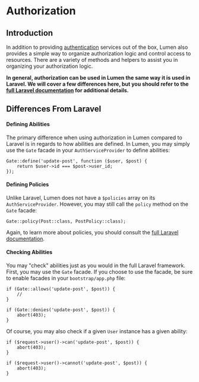 # Authorization

## Introduction

In addition to providing [authentication](/docs/authentication) services out of the box, Lumen also provides a simple way to organize authorization logic and control access to resources. There are a variety of methods and helpers to assist you in organizing your authorization logic.

**In general, authorization can be used in Lumen the same way it is used in Laravel. We will cover a few differences here, but you should refer to the [full Laravel documentation](https://laravel.com/docs/authorization) for additional details.**

## Differences From Laravel

#### Defining Abilities

The primary difference when using authorization in Lumen compared to Laravel is in regards to how abilities are defined. In Lumen, you may simply use the `Gate` facade in your `AuthServiceProvider` to define abilities:

    Gate::define('update-post', function ($user, $post) {
        return $user->id === $post->user_id;
    });

#### Defining Policies

Unlike Laravel, Lumen does not have a `$policies` array on its `AuthServiceProvider`. However, you may still call the `policy` method on the `Gate` facade:

    Gate::policy(Post::class, PostPolicy::class);

Again, to learn more about policies, you should consult the [full Laravel documentation](https://laravel.com/docs/authorization).

#### Checking Abilities

You may "check" abilities just as you would in the full Laravel framework. First, you may use the `Gate` facade. If you choose to use the facade, be sure to enable facades in your `bootstrap/app.php` file:

    if (Gate::allows('update-post', $post)) {
        //
    }

    if (Gate::denies('update-post', $post)) {
        abort(403);
    }

Of course, you may also check if a given `User` instance has a given ability:

    if ($request->user()->can('update-post', $post)) {
        abort(403);
    }

    if ($request->user()->cannot('update-post', $post)) {
        abort(403);
    }
